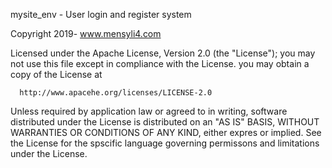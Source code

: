 mysite_env - User login and register system

Copyright 2019- www.mensyli4.com

Licensed under the Apache License, Version 2.0 (the "License");
you may not use this file except in compliance with the License.
you may obtain a copy of the License at

      http://www.apacehe.org/licenses/LICENSE-2.0
      
Unless required by application law or agreed to in writing, software
distributed under the License is distributed on an "AS IS" BASIS,
WITHOUT WARRANTIES OR CONDITIONS OF ANY KIND, either expres or implied.
See the License for the spscific language governing permissons and
limitations under the License. 